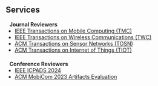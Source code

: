 ## Services
<!-- 
<h4 style="margin:0 10px 0;">Conference Reviewers</h4>

<ul style="margin:0 0 5px;">
  <li><a href="http://cvpr2023.thecvf.com/"><autocolor>IEEE/CVF Conference on Computer Vision and Pattern Recognition (CVPR) 2021-2023</autocolor></a></li>
  <li><a href="http://iccv2021.thecvf.com/"><autocolor>IEEE/CVF International Conference on Computer Vision (ICCV) 2021</autocolor></a></li>
  <li><a href="https://eccv2022.ecva.net/"><autocolor>European Conference on Computer Vision (ECCV) 2022</autocolor></a></li>
</ul> -->

<h4 style="margin:0 10px 0;">Journal Reviewers</h4>

<ul style="margin:0 0 20px;">
  <li><a href="https://ieeexplore.ieee.org/xpl/RecentIssue.jsp?punumber=7755"><autocolor>IEEE Transactions on Mobile Computing (TMC)</autocolor></a></li>
  <li><a href="https://ieeexplore.ieee.org/xpl/RecentIssue.jsp?punumber=7693"><autocolor>IEEE Transactions on Wireless Communications (TWC)</autocolor></a></li>
  <li><a href="https://dl.acm.org/journal/tosn"><autocolor>ACM Transactions on Sensor Networks (TOSN)</autocolor></a></li>
  <li><a href="https://dl.acm.org/journal/tiot"><autocolor>ACM Transactions on Internet of Things (TIOT)</autocolor></a></li>
</ul>

<h4 style="margin:0 10px 0;">Conference Reviewers</h4>

<ul style="margin:0 0 20px;">
  <li><a href="https://attend.ieee.org/icpads/"><autocolor>IEEE ICPADS 2024</autocolor></a></li>
  <li><a href="https://ieeexplore.ieee.org/xpl/RecentIssue.jsp?punumber=7755"><autocolor>ACM MobiCom 2023 Artifacts Evaluation</autocolor></a></li>
</ul>

<div style="max-width:65px; height:30px; margin:auto;">
  <script type="text/javascript" id="mapmyvisitors" src="//mapmyvisitors.com/map.js?d=cV0SW_IL0la_I5d9QbKN9dL9XK3ZLLm10o_ywUtPBz8&cl=ffffff&w=a"></script>
</div>